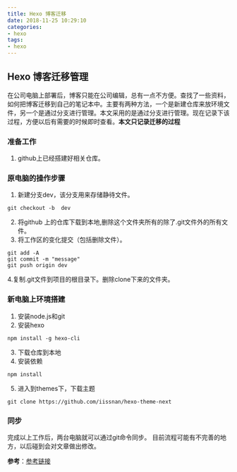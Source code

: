 ```yaml
---
title: Hexo 博客迁移
date: 2018-11-25 10:29:10
categories:
- hexo
tags:
- hexo
---
```


## Hexo 博客迁移管理
在公司电脑上部署后，博客只能在公司编辑，总有一点不方便。查找了一些资料，如何把博客迁移到自己的笔记本中。主要有两种方法，一个是新建仓库来放环境文件，另一个是通过分支进行管理。本文采用的是通过分支进行管理。现在记录下该过程，方便以后有需要的时候即时查看。**本文只记录迁移的过程**

<!--more-->

### 准备工作
1. github上已经搭建好相关仓库。

### 原电脑的操作步骤
1. 新建分支dev，该分支用来存储静待文件。
```
git checkout -b  dev
```
2. 将github 上的仓库下载到本地,删除这个文件夹所有的除了.git文件外的所有文件。
3. 将工作区的变化提交（包括删除文件）。
```
git add -A
git commit -m "message"
git push origin dev
```
4.复制.git文件到项目的根目录下。删除clone下来的文件夹。

### 新电脑上环境搭建
1. 安装node.js和git
2. 安装hexo
```
npm install -g hexo-cli
```
3. 下载仓库到本地
4. 安装依赖
```
npm install
```
5. 进入到themes下，下载主题
```
git clone https://github.com/iissnan/hexo-theme-next
```
### 同步
完成以上工作后，两台电脑就可以通过git命令同步。
目前流程可能有不完善的地方，以后碰到会对文章做出修改。

**参考**：[参考链接](https://www.jianshu.com/p/fceaf373d797)
